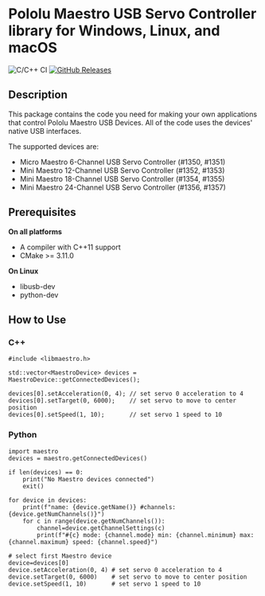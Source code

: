 
Pololu Maestro USB Servo Controller library for Windows, Linux, and macOS
=========================================================================

![C/C++ CI](https://github.com/papabricole/Pololu-Maestro/workflows/C/C++%20CI/badge.svg)
[![GitHub Releases](https://img.shields.io/github/release/papabricole/Pololu-Maestro.svg)](https://github.com/papabricole/Pololu-Maestro/releases)

## Description

This package contains the code you need for making your own
applications that control Pololu Maestro USB Devices.  All of the code
uses the devices' native USB interfaces.

The supported devices are:

  - Micro Maestro 6-Channel USB Servo Controller (#1350, #1351)
  - Mini Maestro 12-Channel USB Servo Controller (#1352, #1353)
  - Mini Maestro 18-Channel USB Servo Controller (#1354, #1355)
  - Mini Maestro 24-Channel USB Servo Controller (#1356, #1357)

## Prerequisites

**On all platforms**

* A compiler with C++11 support
* CMake >= 3.11.0

**On Linux**

* libusb-dev
* python-dev

## How to Use

### C++

    #include <libmaestro.h>
    
    std::vector<MaestroDevice> devices = MaestroDevice::getConnectedDevices();
    
    devices[0].setAcceleration(0, 4); // set servo 0 acceleration to 4
    devices[0].setTarget(0, 6000);    // set servo to move to center position
    devices[0].setSpeed(1, 10);       // set servo 1 speed to 10

### Python

    import maestro
    devices = maestro.getConnectedDevices()

    if len(devices) == 0:
        print("No Maestro devices connected")
        exit()

    for device in devices:
        print(f"name: {device.getName()} #channels: {device.getNumChannels()}")
        for c in range(device.getNumChannels()):
            channel=device.getChannelSettings(c)
            print(f"#{c} mode: {channel.mode} min: {channel.minimum} max: {channel.maximum} speed: {channel.speed}")

    # select first Maestro device
    device=devices[0]
    device.setAcceleration(0, 4) # set servo 0 acceleration to 4
    device.setTarget(0, 6000)    # set servo to move to center position
    device.setSpeed(1, 10)       # set servo 1 speed to 10
